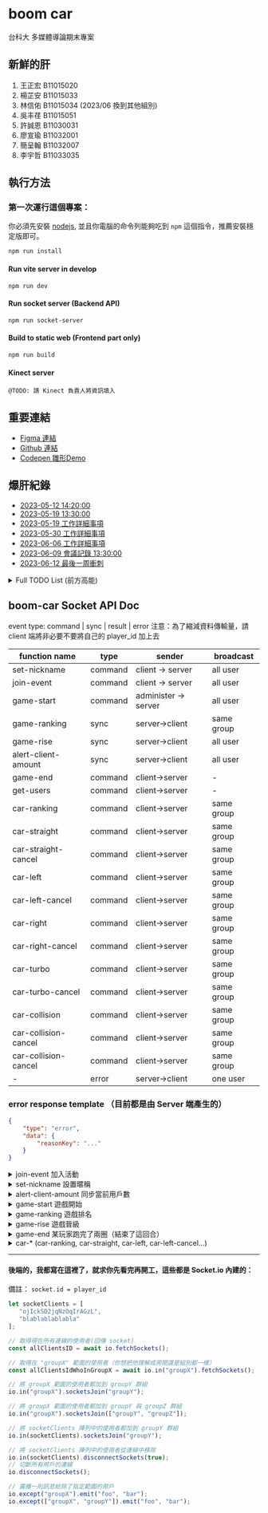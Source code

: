 # boom car
台科大 多媒體導論期末專案
## 新鮮的肝
1. 王正宏 B11015020
2. 楊芷安 B11015033
3. 林信佑 B11015034 (2023/06 換到其他組別)
4. 吳丰荏 B11015051
5. 許誠恩 B11030031
6. 廖宣瑜 B11032001
7. 簡呈翰 B11032007
8. 李宇哲 B11033035

## 執行方法
### 第一次運行這個專案：
你必須先安裝 [nodejs](https://nodejs.org/zh-cn/download), 並且你電腦的命令列能夠吃到 `npm` 這個指令，推薦安裝穩定版即可。
```shell
npm run install
```

#### Run vite server in develop
```shell
npm run dev
```
#### Run socket server (Backend API)
```shell
npm run socket-server
```
#### Build to static web (Frontend part only)
```shell
npm run build
```
#### Kinect server
```shell
@TODO: 請 Kinect 負責人將資訊填入
```

## 重要連結
- [Figma 連結](https://www.figma.com/file/0P4luMPq5JdujS5ZBNrnTK/On-the-ROAD?type=design&node-id=1%3A5&t=V1EH8cNrADojEI5P-1)
- [Github 連結](https://github.com/ChengHung-Wang/boom-car)
- [Codepen 雛形Demo](https://codepen.io/chenghung-wang/full/gOBKvPW)

## 爆肝紀錄
- [2023-05-12 14:20:00](https://hackmd.io/@cJ6It8dzQM-AxvJdVHHRpA/H1ymmUo4h/edit)
- [2023-05-19 13:30:00](https://hackmd.io/a_6VbG49QqqOhHKTgKv3qQ)
- [2023-05-19 工作詳細事項](https://hackmd.io/@cJ6It8dzQM-AxvJdVHHRpA/SJBRWKLH3)
- [2023-05-30 工作詳細事項](https://hackmd.io/@cJ6It8dzQM-AxvJdVHHRpA/rkiI5H7L2)
- [2023-06-06 工作詳細事項](https://hackmd.io/@cJ6It8dzQM-AxvJdVHHRpA/rk48dBjL3)
- [2023-06-09 會議記錄 13:30:00](https://hackmd.io/@cJ6It8dzQM-AxvJdVHHRpA/Hk-Hw4lvn)
- [2023-06-12 最後一周衝刺](https://hackmd.io/@cJ6It8dzQM-AxvJdVHHRpA/HkiDKgzD2)

<details>
<summary>
Full TODO List (前方高能)
</summary>

註記：
1. 後方數字請參考上方新鮮的肝
2. <strong style="color: #dc3545;">做完後請發 PR 並找兩位組員當 Reviewer，請每次都找不一樣的，最後一位Reviewer 如果接受 PR，請合併並刪除 branch ，並請在下面的 TODO List 打勾</strong>

```
嚴禁躺分🙃
請有決心這東西可能每禮拜花掉你10小時以上的時間。
```

### UI/UX(2, 5)

`fullDrive`
Desktop Drive, ~~iPadOS~~, iOS Safari（螢幕方向為直）

`mobile`
~~iPadOS~~, iOS Safari，所有移動設備(除平板外)須包含橫、豎畫面設計。
- [x] figma 使用
- [x] figma 專案建置
- [ ] color & component & font library
- [ ] 所有按鈕、圖標、角標、開關、單、複選匡設計樣式總覽與對應名稱(僅能為英文小寫與`-`符號)
- [x] 彈出式視窗與交互方式設計 - `fullDrive`
- [ ] Prompt style - `fullDrive`
- [x] Succsss & Error(Danger) & Warning & Info 彈出式訊息提示視窗設計 - `fullDrive`
- [x] Game logo
- [x] Game name
- [x] 遊戲流程
- [x] 遊戲初始化畫面與流程(nickname, 遊戲模式選擇等等) - `fullDrive`
- [x] 遊戲大廳(包含各個prototype) - `fullDrive`
- [ ] 新手引導(包含各個prototype) - `fullDrive`
- [ ] 遊戲畫面 - `fullDrive`
   - [x] 氮氣加速按紐 - `mobile`
   - [ ] 設定菜單
   - [x] 網路品質狀態
   - [x] 小地圖視窗
   - [x] 現在名次
   - [x] 當前時速
   - [x] 遊戲時間
   - [ ] 生命值
   - [x] Turbo 剩餘量
   - [ ] Turbo 加速效果
   - [ ] 名次變化提示
   - [ ] 碰撞效果
- [x] 遊戲結束畫面 - `fullDrive`
- [x] 跑道選擇畫面 - `fullDrive`
- [x] 搖桿設計 - `mobile`
- [x] 氮氣加速控制按鈕 - `mobile`
- [ ] 帶有進度的 Loading 動畫樣式
- [x] 純 Loading 動畫樣式
- [ ] mobile, desktop 遊戲設定畫面 - `fullDrive`
- [ ] 新手引導跑道樣式(包含指引提示，須根據不同裝置設計對應畫面) - `fullDrive`
- [x] Carmara 設定精靈 - `fullDrive`
- [ ] 性能管理精靈(解析度與 refresh fps) - `fullDrive`
- [x] 車身樣式設計工具 - `fullDrive`


### Kinect suppport(8)
- [x] 動作定義
- [x] 聲音控制相關偵測
- [x] 臉部偵測與拍照
- [ ] 傳送照片到網頁端
- [ ] 控制信號定義
- [x] 左轉偵測
- [x] 右轉偵測
- [ ] 相機角度調整
- [x] WebSocket Server
- [x] 接入控制
- [ ] Turbo 偵測

### Coding
##### 註記：
| ⎋    | ⇤    | ⇌     | ⌘    |
|------|------|-------|------|
| 架構優化 | 底層程序 | 需配合美術 | 重要觀念 |

- [x] Github 專案建置 (1) - `⌘`
- [x] Debug tips (All) - `⌘`
- [x] Project exec (All) - `⌘`
- [x] Github 操作 (All) - `⌘`
- [x] html 與 css 知識(All) - `⌘`
- [x] Vue, Pinia 學習(All) - `⌘`
- [x] API(socket) 流程(All Coding 組，請參閱 06/09 會議記錄) - `⇤`
- [x] runningConfig 與 API 制定(All Coding 組) - `⇤`
- [x] .env 遷移 (1, 3) - `⇤`
- [x] 遷移至 Vue (1, 3, 6) - `⎋` `⇤`
- [x] Vue Component 規劃 (1, 3) - `⎋` `⇤`
- [x] 遊戲變數(參數)與 Pinia 變數映射(3) - `⎋` `⇤`
- [x] 玩家車輛選擇，並能夠控制對應車輛(指定跑道上哪輛車是玩家的)(4) - `⇤`
- [x] 動態調整指定車輛的速度、方向、位置 (4) - `⇤`
- [x] bug solve - 車輛重新繪製導致無法單獨控制的問題 (All)
- [x] 取得指定車輛或所有車輛狀態(4) - `⇤`
- [x] 用戶群組策略管理功能實現 (4) - `⇤`
- [x] 後端 API 開發 (1, 4) - `⇤`
- [x] 小地圖獨立渲染畫布 (4) - `⇤`
- [x] 將 base64 圖片渲染於車身後面 (4) - `⇤`
- [x] 文字顯示由 Canvas 畫布改為 標準 HTML 顯示 (2) - `⎋` `⇤` `⇌`
- [x] Vue3 & Pinia support (響應式 DOM 支持) (1, 2) - `⎋` `⇤`
- [x] Camera, Track, Race, Car 的 Prototype to OOP (6) - `⎋` `⇤`
- [x] 剩餘的Prototype to OOP(3) - `⎋` `⇤`
- [x] Camera, Track, Race, Car 的 `var` to `let` (6) - `⎋` `⇤`
- [x] `var` to `let` (3, 6) - `⎋` `⇤`
- [x] 遊戲引擎重構（轉換到 ES6 Module 形式），並解決 EsLint 報錯(3, 6) - `⎋`
- [x] Remove all the useless args, fn，但不要移除到組員寫的 function (3, 6) - `⌘` `⇤`
- [x] Camara 視角調整工具 (6) - `⇌` `⇤`
- [x] 移動端搖桿支持 (7) - `⇌` (joyStick Branch)
- [x] 移除搖桿與刪除對應套件，並合併分支 (7)
- [x] 新增function，執行後可以讓車只使用左右轉時也可以前進，再次執行後可以取消這樣的設定(toggle)，並且有一變數可以取得當前狀態 (7)
- [x] 車與車碰撞偵測 (7) - `⇤`
- [x] 車與建築物碰撞偵測 (7) - `⇤`
- [x] 超出跑道偵測 (7) - `⇤`
- [x] 跑完一圈 callback (7) - `⇤`
- [x] 到達終點 callback (7) - `⇤`
- [x] 玩家行駛方向改變 callback(7) - `⇤`
- [x] 玩家速度改變 callback(7) - `⇤`
- [x] 移動端、Kinect 端自動前進支援(7) - `⇤`
- [x] WebSocket 支持 (1, 4, 6, 7) - `⇤`
- [ ] 多人模式同步其他玩家狀態 (6, 7)
- [x] Canvas 實時自適應渲染 (1) - `⇤`
- [x] 後端 API 規劃 (1) - `⇤`
- [x] WebSocket 指令定義 (1) - `⇤`
- [x] WebSocket 廣播模組 (1, 2) - `⇤`
- [x] 多人模式雛形：兩台車可以正常前進與停下，並且同步對方的動作 (6, 7)
- [ ] 多人模式身份可識別化 (player_id, socket.id) (6, 7)
- [ ] 多人模式 x,y,z 軸同步更新 (6, 7)
- [ ] 遊戲大廳設計實現 (1, 2) - `⇤` `⇌`
- [ ] 遊戲主畫面設計實現 (1, 2) - `⇤` `⇌`
- [ ] 遊戲結束畫面設計實現 (1, 2) - `⇤` `⇌`
- [ ] 錯誤顯示 callback 與彈窗設計實現 (1, 2) - `⇤` `⇌`
- [x] v新手跑道設計 (2) - `⇌`
- [x] 可以切換視角到指定車輛 (4) - `⇤`
- [ ] 遊戲延遲檢測工具 - `⇤`
- [ ] 設備類型偵測 (1, 2) - `⇤`

### Networking & Deploy
- [x] Domain & SSL 證書
- [ ] Socket Server 部署
- [ ] Socket Load Balancer

### Misc
- [x] 起跑位置不同的公平性問題解決方案 (6)
- [x] 遊戲規則定案 (All)
- [x] 遊戲流程圖 (2)
- [ ] i18n 多語系支援 config(1, 7)
</details>

## boom-car Socket API Doc
event type: command | sync | result | error
注意：為了縮減資料傳輸量，請 client 端將非必要不要將自己的 player_id 加上去

| function name        | type    | sender               | broadcast  |
|----------------------|---------|----------------------|------------|
| set-nickname         | command | client -> server     | all user   |
| join-event           | command | client -> server     | all user   |
| game-start           | command | administer -> server | all user   |
| game-ranking         | sync    | server->client       | same group |
| game-rise            | sync    | server->client       | all user   |
| alert-client-amount  | sync    | server->client       | all user   |
| game-end             | command | client->server       | -          |
| get-users            | command | client->server       | -          |
| car-ranking          | command | client->server       | same group |
| car-straight         | command | client->server       | same group |
| car-straight-cancel  | command | client->server       | same group |
| car-left             | command | client->server       | same group |
| car-left-cancel      | command | client->server       | same group |
| car-right            | command | client->server       | same group |
| car-right-cancel     | command | client->server       | same group |
| car-turbo            | command | client->server       | same group |
| car-turbo-cancel     | command | client->server       | same group |
| car-collision        | command | client->server       | same group |
| car-collision-cancel | command | client->server       | same group |
| car-collision-cancel | command | client->server       | same group |
| -                    | error   | server->client       | one user   |

### error response template （目前都是由 Server 端產生的）
```json
{
    "type": "error",
    "data": {
        "reasonKey": "..."
    }
}
```

<details>
  <summary>join-event 加入活動</summary>

預設活動名稱：花錢的凱子一條龍<br>
代碼：pipeline-of-richer-pay

```json
{
    "type": "command",
    "data": {
        "command": "join-event",
        "data": {
          "code": "pipeline-of-richer-pay"
        }
    }
}
```

`error` 不存在的活動
```json
{
    "type": "error",
    "data": {
        "reasonKey": "ERR_EVENT_NOT_FOUND"
    }
}
```

`error` 活動尚未開始
```json
{
    "type": "error",
    "data": {
        "reasonKey": "ERR_EVENT_HAVE_NOT_START_YET"
    }
}
```

`error` 超過本次活動選手上線
```json
{
    "type": "error",
    "data": {
      "reasonKey": "ERR_OVER_CLIENT_AMOUNT"
    }
}
```
</details>

<details>
    <summary>set-nickname 設置暱稱</summary>

`command`
client send:
```json
{
    "type": "command",
    "data": {
        "command": "set-nickname",
        "data": {
            "nickname": "string"
        }
    }
}
```

`error`
重複的暱稱
```json
{
    "type": "error",
    "data": {
        "reasonKey": "ERR_DUPLICATED_NICKNAME"
    }
}
```

`error`
不合法的暱稱
```json
{
    "type": "error",
    "data": {
        "reasonKey": "ERR_NICKNAME_NOT_VALID"
    }
}
```
</details>

<details>
<summary>alert-client-amount 同步當前用戶數</summary>

```json
{
  "type": "sync",
  "data": {
    "command": "alert-client-amount",
    "data": {
      "clientAmount": 38
    }
  }
}
```
</details>

<details>
    <summary>game-start 遊戲開始</summary>

`command`
administer send
```json
{
    "type": "command",
    "data": {
        "command": "game-start"
    }
}
```

`error`
The game has started
```json
{
  "type": "error",
  "data": {
    "reasonKey": "ERR_GAME_HAS_STARTED"
  }
}
```

`error` 權限非法
```json
{
    "type": "error",
    "data": {
      "reasonKey": "ERR_PERMISSION_DENY"
    }
}
```

`sync`
server send to all client
註記： 服務端會根據現在的人數與場次直接分配四組，兩組，一組。members需要根據用戶所在的組別提供對應的組別名單。
rank 在這邊是指你是跑道上的第幾台車。
```json
{
    "type": "sync",
    "data": {
      "command": "game-start",
      "data": {
        "members":[
          {
            "nickname": "B11015020",
            "player_id": "blablablablabla",
            "rank": 0
          },
          {
            "nickname": "B11015033",
            "player_id": "ccccccccccccCat",
            "rank": 1
          }
        ]
      }
    }
}
```

</details>

<details>
<summary>game-ranking 遊戲排名</summary>
註記：遊戲排名會在該組最後一位發送 `game-end` 後自動向客戶端發送本場遊戲的排名

`sync`
server send to all client (group by userGroup)
註記： 服務端會根據現在的人數與場次直接分配四組，兩組，一組。members需要根據用戶所在的組別提供對應的組別名單。
```json
{
    "type": "sync",
    "data": {
      "command": "game-ranking",
      "data": {
        "members":[
          {
            "nickname": "B11015020",
            "player_id": "blablablablabla",
            "rank": 1,
            "rise": true
          },
          {
            "nickname": "B11015033",
            "player_id": "ccccccccccccCat",
            "rank": 1,
            "rise": false
          }
        ]
      }
    }
}
```
</details>

<details>
    <summary>game-rise 遊戲晉級</summary>

`command`
administer send
```json
{
    "type": "command",
    "data": {
        "command": "game-rise"
    }
}
```

`error`
Previous haven't finish
```json
{
  "type": "error",
  "data": {
    "reasonKey": "ERR_PREVIOUS_GAME_HAVE_NOT_END"
  }
}
```

`sync`
server send to all client
註記： 服務端會根據場次重新分組，並且移除未晉級的玩家連線，並將有晉級的玩家重新組隊。
rank 在這邊是指你是跑道上的第幾台車。
```json
{
    "type": "sync",
    "data": {
      "command": "game-rise",
      "data": {
        "members":[
          {
            "nickname": "B11015020",
            "player_id": "blablablablabla",
            "rank": 0
          },
          {
            "nickname": "B11015033",
            "player_id": "ccccccccccccCat",
            "rank": 1
          }
        ]
      }
    }
}
```

</details>

<details>
    <summary>game-end 某玩家跑完了兩圈（結束了這回合）</summary>

`command`
client send to server
rank 在這邊是指你在這回合中的第幾名
```json
{
    "type": "command",
    "data": {
      "command": "game-end",
      "position": {
        "x": 0,
        "y": 0,
        "z": 0
      },
      "rank": 1
    }
}
```

`sync`
server 廣播給同組的 client
```json
{
    "type": "sync",
    "data": {
      "command": "game-end",
      "player_id": ".......",
      "position": {
        "x": 0,
        "y": 0,
        "z": 0
      },
      "rank": 1
    }
}
```
</details>

<details>
  <summary>
    car-* (car-ranking, car-straight, car-left, car-left-cancel...)  
  </summary>

#### 此指令包含：
- car-ranking: 車輛變換名次時發出
  - car-straight: 車輛直走
  - car-straight-cancel：車輛取消直走
  - car-left: 車輛左轉
  - car-left-cancel: 車輛左轉取消
  - car-right: 車輛右轉
  - car-right-cancel: 車輛右轉取消
  - car-turbo: 車輛加速
  - car-turbo-cancel: 車輛加速取消
  - car-collision: 車輛碰撞
  - car-collision-cancel: 車輛碰撞取消

`command`
client send to server
</details>


----

#### 後端的，我都寫在這裡了，就求你先看完再開工，這些都是 Socket.io 內建的：
備註： `socket.id = player_id`

```typescript
let socketClients = [
   "ojIckSD2jqNzOqIrAGzL",
   "blablablablabla"
];

// 取得現在所有連線的使用者(回傳 socket)
const allClientsID = await io.fetchSockets();

// 取得在 "groupX" 範圍的使用者（你想把他理解成房間還是組別都一樣）
const allClientsIdWhoInGroupX = await io.in("groupX").fetchSockets();

// 將 groupX 範圍的使用者都加到 groupY 群組
io.in("groupX").socketsJoin("groupY");

// 將 groupX 範圍的使用者都加到 groupY 與 groupZ 群組
io.in("groupX").socketsJoin(["groupY", "groupZ"]);

// 將 socketClients 陣列中的使用者都加到 groupY 群組
io.in(socketClients).socketsJoin("groupY");

// 將 socketClients 陣列中的使用者從連線中移除
io.in(socketClients).disconnectSockets(true);
// 切斷所有用戶的連線
io.disconnectSockets();

// 廣播一則訊息給除了指定範圍的用戶
io.except("groupX").emit("foo", "bar");
io.except(["groupX", "groupY"]).emit("foo", "bar");

```

